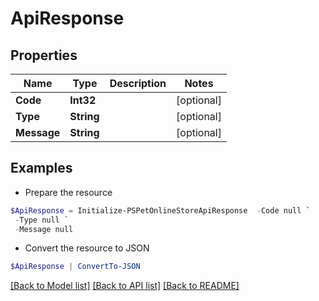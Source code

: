 # ApiResponse
## Properties

Name | Type | Description | Notes
------------ | ------------- | ------------- | -------------
**Code** | **Int32** |  | [optional] 
**Type** | **String** |  | [optional] 
**Message** | **String** |  | [optional] 

## Examples

- Prepare the resource
```powershell
$ApiResponse = Initialize-PSPetOnlineStoreApiResponse  -Code null `
 -Type null `
 -Message null
```

- Convert the resource to JSON
```powershell
$ApiResponse | ConvertTo-JSON
```

[[Back to Model list]](../README.md#documentation-for-models) [[Back to API list]](../README.md#documentation-for-api-endpoints) [[Back to README]](../README.md)

